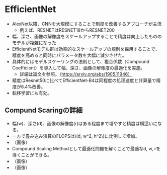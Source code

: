 <script type="text/x-mathjax-config">MathJax.Hub.Config({tex2jax:{inlineMath:[['\$','\$'],['\\(','\\)']],processEscapes:true},CommonHTML: {matchFontHeight:false}});</script>
<script type="text/javascript" async src="https://cdnjs.cloudflare.com/ajax/libs/mathjax/2.7.1/MathJax.js?config=TeX-MML-AM_CHTML"></script>

# EfficientNet
- AlexNet以降、CNNを大規模にすることで制度を改善するアプローチが主流
  - 例えば、RESNETはRESNET18からRESNET200
- 幅、深さ、画像の解像度をスケールアップすることで精度は向上したもののモデルが複雑になった
- EfficientNetモデル群は効率的なスケールアップの規則を採用することで、精度を高めると同時にパラメータ数を大幅に減少させた。
- 具体的にはモデルスケーリングの法則として、複合係数（Compound Coefficient）を導入して幅、深さ、画像の解像度の最適化を実施。
  - 詳細は論文を参照。（https://arxiv.org/abs/1905.11946）
- 精度はResnet50に比べてEfficientNet-B4は同程度の処理速度と計算量で精度が6.4%改善。
- 転移学習にも有効。

## Compund Scaringの詳細
- 幅(w)、深さ(d)、画像の解像度(r)はある程度まで増やすと精度は横這いになる。
- 一方で畳み込み演算のFLOPSは\\\(d, w^2, h^2\\\)に比例して増加。
- （画像）
- Compound Scaling Methodとして最適化問題を解くことで最適なd, w, rを導くことができる。
- （画像）
- （画像）